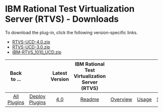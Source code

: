 
# IBM Rational Test Virtualization Server (RTVS) - Downloads

To download the plug-in, click the following version-specific links.
- [RTVS-UCD-4.0.zip](https://raw.githubusercontent.com/UrbanCode/IBM-UCD-PLUGINS/main/files/RTVS-UCD/RTVS-UCD-4.0.zip)
- [RTVS-UCD-3.0.zip](https://raw.githubusercontent.com/UrbanCode/IBM-UCD-PLUGINS/main/files/RTVS-UCD/RTVS-UCD-3.0.zip)
- [IBM-RTVS_1010_UCD.zip](https://raw.githubusercontent.com/UrbanCode/IBM-UCD-PLUGINS/main/files/RTVS-UCD/IBM-RTVS_1010_UCD.zip)

|Back to ...||Latest Version|IBM Rational Test Virtualization Server (RTVS) ||||
| :---: | :---: | :---: | :---: | :---: | :---: | :---: |
|[All Plugins](../../index.md)|[Deploy Plugins](../README.md)|[4.0](https://raw.githubusercontent.com/UrbanCode/IBM-UCD-PLUGINS/main/files/RTVS-UCD/RTVS-UCD-4.0.zip)|[Readme](README.md)|[Overview](overview.md)|[Usage](usage.md)|[Steps](steps.md)|
